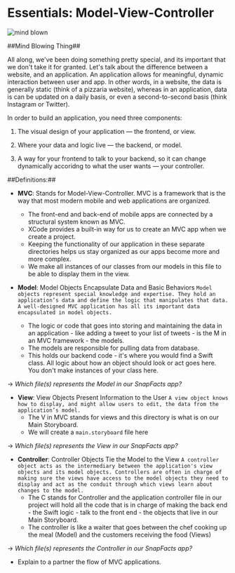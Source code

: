 # Essentials: Model-View-Controller


![mind blown](http://i.giphy.com/1gUxB3UbATEvS.gif)


##Mind Blowing Thing##

All along, we've been doing something pretty special, and its important that we don't take it for granted.  Let's talk about the difference between a website, and an application.  An application allows for meaningful, dynamic interaction between user and app.  In other words, in a website, the data is generally static (think of a pizzaria website), whereas in an application, data is can be updated on a daily basis, or even a second-to-second basis (think Instagram or Twitter).  

In order to build an application, you need three components:

1. The visual design of your application — the frontend, or view.

2. Where your data and logic live — the backend, or model.

3. A way for your frontend to talk to your backend, so it can change dynamically accoridng to what the user wants — your controller.


##Definitions:##

+ **MVC**: Stands for Model-View-Controller. MVC is a framework that is the way that most modern mobile and web applications are organized.
  * The front-end and back-end of mobile apps are connected by a structural system known as MVC.
  * XCode provides a built-in way for us to create an MVC app when we create a project.  
  * Keeping the functionality of our application in these separate directories helps us stay organized as our apps       become more and more complex.
  * We make all instances of our classes from our models in this file to be able to display them in the view.

+ **Model**: Model Objects Encapsulate Data and Basic Behaviors
`Model objects represent special knowledge and expertise. They hold an application’s data and define the logic that manipulates that data. A well-designed MVC application has all its important data encapsulated in model objects.`
  * The logic or code that goes into storing and maintaining the data in an application - like adding a tweet to your     list of tweets - is the M in an MVC framework - the models.
  * The models are responsible for pulling data from database.
  * This holds our backend code - it's where you would find a Swift class. All logic about how an object should look     or act goes here. You don't make instances of your class here.

-> *Which file(s) represents the Model in our SnapFacts app?*

+ **View**: View Objects Present Information to the User
`A view object knows how to display, and might allow users to edit, the data from the application’s model.`
  * The V in MVC stands for views and this directory is what is on our Main Storyboard.
  * We will create a  `main.storyboard` file here

-> *Which file(s) represents the View in our SnapFacts app?*


+ **Controller**:  Controller Objects Tie the Model to the View
`A controller object acts as the intermediary between the application's view objects and its model objects. Controllers are often in charge of making sure the views have access to the model objects they need to display and act as the conduit through which views learn about changes to the model.`
  * The C stands for Controller and the application controller file in our project will hold all the code that is in     charge of making the back end - the Swift logic - talk to the front end - the objects that live in our Main          Storyboard.
  * The controller is like a waiter that goes between the chef cooking up the meal (Model) and the customers             receiving the food (Views)
  

-> *Which file(s) represents the Controller in our SnapFacts app?*
 
  



+ Explain to a partner the flow of MVC applications.
